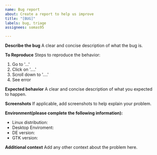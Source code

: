 ```yaml
---
name: Bug report
about: Create a report to help us improve
title: "[BUG]"
labels: bug, triage
assignees: somas95

---
```


**Describe the bug**
A clear and concise description of what the bug is.

**To Reproduce**
Steps to reproduce the behavior:
1. Go to '...'
2. Click on '....'
3. Scroll down to '....'
4. See error

**Expected behavior**
A clear and concise description of what you expected to happen.

**Screenshots**
If applicable, add screenshots to help explain your problem.

**Environment(please complete the following information):**
- Linux distribution:
- Desktop Enviroment:
- DE version:
- GTK version:

**Additional context**
Add any other context about the problem here.

